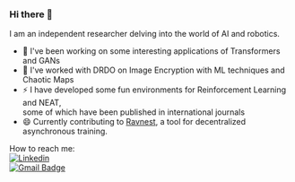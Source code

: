 ### Hi there 👋

I am an independent researcher delving into the world of AI and robotics. <br>
- 🔭 I've been working on some interesting applications of Transformers and GANs
- 🌱 I've worked with DRDO on Image Encryption with ML techniques and Chaotic Maps
- ⚡ I have developed some fun environments for Reinforcement Learning and NEAT, <br> some of which have been published in international journals 
- 😄 Currently contributing to [Ravnest](https://github.com/ravenprotocol/ravnest), a tool for decentralized asynchronous training.

How to reach me:<br>
[![Linkedin](https://img.shields.io/badge/Linkedin-Anirudh%20Menon-success?style=for-the-badge&logo=linkedin)](https://www.linkedin.com/in/anirudh-menon-0b7764170/)<br>
[![Gmail Badge](https://img.shields.io/badge/-anirudhrajiv1999@gmail.com-c14438?style=flat-square&logo=Gmail&logoColor=white&link=mailto:anirudhrajiv1999@gmail.com)](mailto:anirudhrajiv1999@gmail.com)

<!--
**axe76/axe76** is a ✨ _special_ ✨ repository because its `README.md` (this file) appears on your GitHub profile.

Here are some ideas to get you started:

- 🔭 I’m currently working on ...
- 🌱 I’m currently learning ...
- 👯 I’m looking to collaborate on ...
- 🤔 I’m looking for help with ...
- 💬 Ask me about ...
- 📫 How to reach me: ...
- 😄 Pronouns: ...
- ⚡ Fun fact: ...
-->
